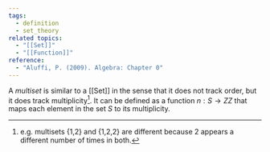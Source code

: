 ```yaml
---
tags:
  - definition
  - set_theory
related topics:
  - "[[Set]]"
  - "[[Function]]"
reference:
  - "Aluffi, P. (2009). Algebra: Chapter 0"
---
```

A _multiset_ is similar to a [[Set]] in the sense that it does not track order, but it does track multiplicity[^1]. It can be defined as a function $n:S \to  ZZ$ that maps each element in the set $S$ to its multiplicity.
[^1]: e.g. multisets {1,2} and {1,2,2} are different because 2 appears a different number of times in both.